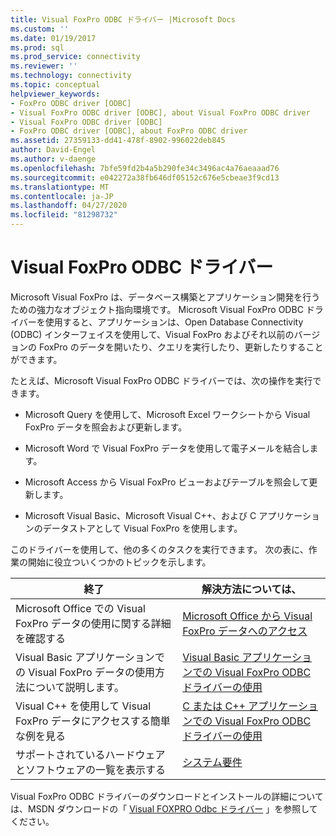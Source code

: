 ```yaml
---
title: Visual FoxPro ODBC ドライバー |Microsoft Docs
ms.custom: ''
ms.date: 01/19/2017
ms.prod: sql
ms.prod_service: connectivity
ms.reviewer: ''
ms.technology: connectivity
ms.topic: conceptual
helpviewer_keywords:
- FoxPro ODBC driver [ODBC]
- Visual FoxPro ODBC driver [ODBC], about Visual FoxPro ODBC driver
- Visual FoxPro ODBC driver [ODBC]
- FoxPro ODBC driver [ODBC], about FoxPro ODBC driver
ms.assetid: 27359133-dd41-478f-8902-996022deb845
author: David-Engel
ms.author: v-daenge
ms.openlocfilehash: 7bfe59fd2b4a5b290fe34c3496ac4a76aeaaad76
ms.sourcegitcommit: e042272a38fb646df05152c676e5cbeae3f9cd13
ms.translationtype: MT
ms.contentlocale: ja-JP
ms.lasthandoff: 04/27/2020
ms.locfileid: "81298732"
---
```

# <a name="visual-foxpro-odbc-driver"></a>Visual FoxPro ODBC ドライバー
Microsoft Visual FoxPro は、データベース構築とアプリケーション開発を行うための強力なオブジェクト指向環境です。 Microsoft Visual FoxPro ODBC ドライバーを使用すると、アプリケーションは、Open Database Connectivity (ODBC) インターフェイスを使用して、Visual FoxPro およびそれ以前のバージョンの FoxPro のデータを開いたり、クエリを実行したり、更新したりすることができます。  
  
 たとえば、Microsoft Visual FoxPro ODBC ドライバーでは、次の操作を実行できます。  
  
-   Microsoft Query を使用して、Microsoft Excel ワークシートから Visual FoxPro データを照会および更新します。  
  
-   Microsoft Word で Visual FoxPro データを使用して電子メールを結合します。  
  
-   Microsoft Access から Visual FoxPro ビューおよびテーブルを照会して更新します。  
  
-   Microsoft Visual Basic、Microsoft Visual C++、および C アプリケーションのデータストアとして Visual FoxPro を使用します。  
  
 このドライバーを使用して、他の多くのタスクを実行できます。 次の表に、作業の開始に役立ついくつかのトピックを示します。  
  
|終了|解決方法については、|  
|--------|---------|  
|Microsoft Office での Visual FoxPro データの使用に関する詳細を確認する|[Microsoft Office から Visual FoxPro データへのアクセス](../../odbc/microsoft/accessing-visual-foxpro-data-from-microsoft-office.md)|  
|Visual Basic アプリケーションでの Visual FoxPro データの使用方法について説明します。|[Visual Basic アプリケーションでの Visual FoxPro ODBC ドライバーの使用](../../odbc/microsoft/using-the-vfp-foxpro-odbc-driver-with-your-visual-basic-application.md)|  
|Visual C++ を使用して Visual FoxPro データにアクセスする簡単な例を見る|[C または C++ アプリケーションでの Visual FoxPro ODBC ドライバーの使用](../../odbc/microsoft/using-the-visual-foxpro-odbc-driver-with-your-c-or-visual-c-application.md)|  
|サポートされているハードウェアとソフトウェアの一覧を表示する|[システム要件](../../odbc/microsoft/system-requirements-visual-foxpro-odbc-driver.md)|  
  
 Visual FoxPro ODBC ドライバーのダウンロードとインストールの詳細については、MSDN ダウンロードの「 [Visual FOXPRO Odbc ドライバー](https://go.microsoft.com/fwlink/?LinkId=121318) 」を参照してください。
